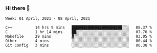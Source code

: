 ### Hi there 👋
<!--START_SECTION:waka-->
```text
Week: 01 April, 2021 - 08 April, 2021

C++          14 hrs 9 mins   ██████████████████████░░░   88.37 % 
C            1 hr 14 mins    ██░░░░░░░░░░░░░░░░░░░░░░░   07.76 % 
Makefile     29 mins         ▓░░░░░░░░░░░░░░░░░░░░░░░░   03.05 % 
Other        4 mins          ░░░░░░░░░░░░░░░░░░░░░░░░░   00.44 % 
Git Config   3 mins          ░░░░░░░░░░░░░░░░░░░░░░░░░   00.38 % 
```
<!--END_SECTION:waka-->

<p align="center"> </p>


<!--
**thallard/thallard** is a ✨ _special_ ✨ repository because its `README.md` (this file) appears on your GitHub profile.

Here are some ideas to get you started:

- 🔭 I’m currently working on ...
- 🌱 I’m currently learning ...
- 👯 I’m looking to collaborate on ...
- 🤔 I’m looking for help with ...
- 💬 Ask me about ...
- 📫 How to reach me: ...
- 😄 Pronouns: ...
- ⚡ Fun fact: ...
-->
